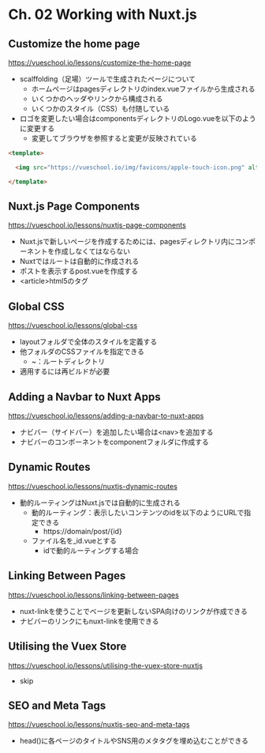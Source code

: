 # Ch. 02 Working with Nuxt.js

## Customize the home page

https://vueschool.io/lessons/customize-the-home-page

- scalffolding（足場）ツールで生成されたページについて
  - ホームページはpagesディレクトリのindex.vueファイルから生成される
  - いくつかのヘッダやリンクから構成される
  - いくつかのスタイル（CSS）も付随している
- ロゴを変更したい場合はcomponentsディレクトリのLogo.vueを以下のように変更する
  - 変更してブラウザを参照すると変更が反映されている
```html
<template>

  <img src="https://vueschool.io/img/favicons/apple-touch-icon.png" alt="the logo">

</template>
```

## Nuxt.js Page Components

https://vueschool.io/lessons/nuxtjs-page-components

- Nuxt.jsで新しいページを作成するためには、pagesディレクトリ内にコンポーネントを作成しなくてはならない
- Nuxtではルートは自動的に作成される
- ポストを表示するpost.vueを作成する
- \<article\>html5のタグ

## Global CSS

https://vueschool.io/lessons/global-css

- layoutフォルダで全体のスタイルを定義する
- 他フォルダのCSSファイルを指定できる
  - ~：ルートディレクトリ
- 適用するには再ビルドが必要

## Adding a Navbar to Nuxt Apps

https://vueschool.io/lessons/adding-a-navbar-to-nuxt-apps

- ナビバー（サイドバー）を追加したい場合は\<nav\>を追加する
- ナビバーのコンポーネントをcomponentフォルダに作成する

## Dynamic Routes

https://vueschool.io/lessons/nuxtjs-dynamic-routes

- 動的ルーティングはNuxt.jsでは自動的に生成される
  - 動的ルーティング：表示したいコンテンツのidを以下のようにURLで指定できる
    - https://domain/post/{id}
  - ファイル名を_id.vueとする
    - idで動的ルーティングする場合

## Linking Between Pages

https://vueschool.io/lessons/linking-between-pages

- nuxt-linkを使うことでベージを更新しないSPA向けのリンクが作成できる
- ナビバーのリンクにもnuxt-linkを使用できる

## Utilising the Vuex Store

https://vueschool.io/lessons/utilising-the-vuex-store-nuxtjs

- skip

## SEO and Meta Tags

https://vueschool.io/lessons/nuxtjs-seo-and-meta-tags

- head()に各ページのタイトルやSNS用のメタタグを埋め込むことができる

